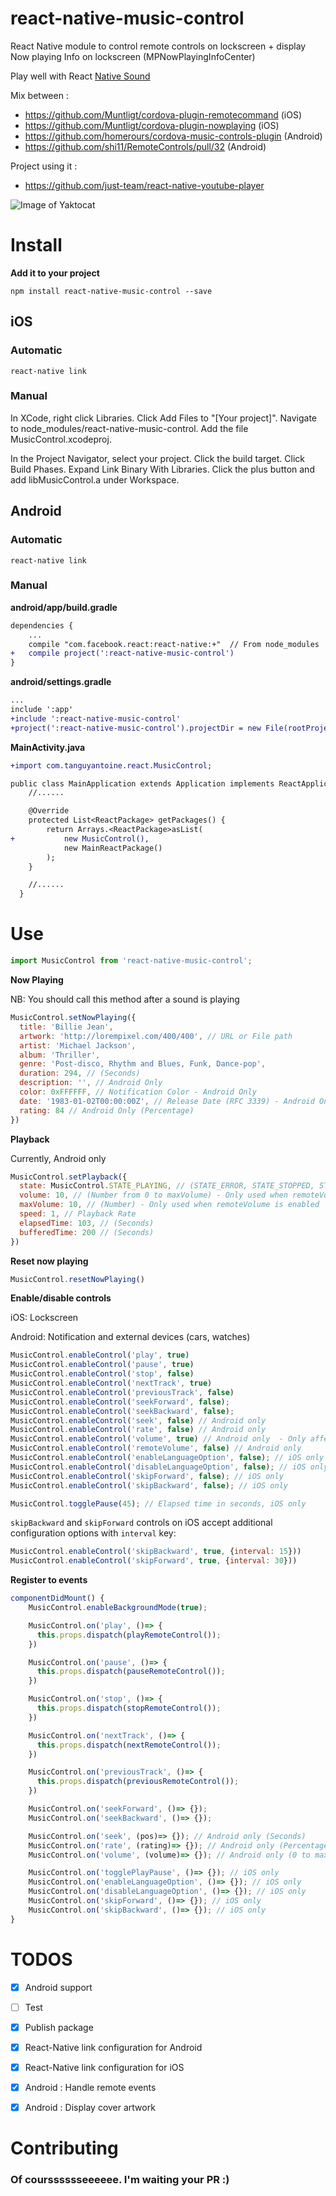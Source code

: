 # react-native-music-control

React Native module to control remote controls on lockscreen + display Now playing Info on lockscreen (MPNowPlayingInfoCenter)

Play well with React [Native Sound](https://github.com/zmxv/react-native-sound)

Mix between :

* https://github.com/Muntligt/cordova-plugin-remotecommand (iOS)
* https://github.com/Muntligt/cordova-plugin-nowplaying (iOS)
* https://github.com/homerours/cordova-music-controls-plugin (Android)
* https://github.com/shi11/RemoteControls/pull/32 (Android)

Project using it :

* https://github.com/just-team/react-native-youtube-player

![Image of Yaktocat](./docs/ios.png)

# Install

**Add it to your project**

```
npm install react-native-music-control --save
```

## iOS

### Automatic

`react-native link`

### Manual

In XCode, right click Libraries. Click Add Files to "[Your project]". Navigate to node_modules/react-native-music-control. Add the file MusicControl.xcodeproj.

In the Project Navigator, select your project. Click the build target. Click Build Phases. Expand Link Binary With Libraries. Click the plus button and add libMusicControl.a under Workspace.


## Android

### Automatic

`react-native link`

### Manual

**android/app/build.gradle**

```diff
dependencies {
    ...
    compile "com.facebook.react:react-native:+"  // From node_modules
+   compile project(':react-native-music-control')
}
```

**android/settings.gradle**
```diff
...
include ':app'
+include ':react-native-music-control'
+project(':react-native-music-control').projectDir = new File(rootProject.projectDir, '../node_modules/react-native-music-control/android')
```

**MainActivity.java**

```diff
+import com.tanguyantoine.react.MusicControl;

public class MainApplication extends Application implements ReactApplication {
    //......

    @Override
    protected List<ReactPackage> getPackages() {
        return Arrays.<ReactPackage>asList(
+           new MusicControl(),
            new MainReactPackage()
        );
    }

    //......
  }
```

# Use

```javascript
import MusicControl from 'react-native-music-control';
```

**Now Playing**

NB: You should call this method after a sound is playing

```javascript
MusicControl.setNowPlaying({
  title: 'Billie Jean',
  artwork: 'http://lorempixel.com/400/400', // URL or File path
  artist: 'Michael Jackson',
  album: 'Thriller',
  genre: 'Post-disco, Rhythm and Blues, Funk, Dance-pop',
  duration: 294, // (Seconds)
  description: '', // Android Only
  color: 0xFFFFFF, // Notification Color - Android Only
  date: '1983-01-02T00:00:00Z', // Release Date (RFC 3339) - Android Only
  rating: 84 // Android Only (Percentage)
})
```

**Playback**

Currently, Android only

```javascript
MusicControl.setPlayback({
  state: MusicControl.STATE_PLAYING, // (STATE_ERROR, STATE_STOPPED, STATE_PLAYING, STATE_PAUSED, STATE_BUFFERING)
  volume: 10, // (Number from 0 to maxVolume) - Only used when remoteVolume is enabled
  maxVolume: 10, // (Number) - Only used when remoteVolume is enabled
  speed: 1, // Playback Rate
  elapsedTime: 103, // (Seconds)
  bufferedTime: 200 // (Seconds)
})
```

**Reset now playing**

```javascript
MusicControl.resetNowPlaying()
```

**Enable/disable controls**

iOS: Lockscreen

Android: Notification and external devices (cars, watches)

```javascript
MusicControl.enableControl('play', true)
MusicControl.enableControl('pause', true)
MusicControl.enableControl('stop', false)
MusicControl.enableControl('nextTrack', true)
MusicControl.enableControl('previousTrack', false)
MusicControl.enableControl('seekForward', false);
MusicControl.enableControl('seekBackward', false);
MusicControl.enableControl('seek', false) // Android only
MusicControl.enableControl('rate', false) // Android only
MusicControl.enableControl('volume', true) // Android only  - Only affected when remoteVolume is enabled
MusicControl.enableControl('remoteVolume', false) // Android only
MusicControl.enableControl('enableLanguageOption', false); // iOS only
MusicControl.enableControl('disableLanguageOption', false); // iOS only
MusicControl.enableControl('skipForward', false); // iOS only
MusicControl.enableControl('skipBackward', false); // iOS only

MusicControl.togglePause(45); // Elapsed time in seconds, iOS only
```

`skipBackward` and `skipForward` controls on iOS accept additional configuration options with `interval` key:

```javascript
MusicControl.enableControl('skipBackward', true, {interval: 15}))
MusicControl.enableControl('skipForward', true, {interval: 30}))
```

**Register to events**

```javascript
componentDidMount() {
    MusicControl.enableBackgroundMode(true);

    MusicControl.on('play', ()=> {
      this.props.dispatch(playRemoteControl());
    })

    MusicControl.on('pause', ()=> {
      this.props.dispatch(pauseRemoteControl());
    })

    MusicControl.on('stop', ()=> {
      this.props.dispatch(stopRemoteControl());
    })

    MusicControl.on('nextTrack', ()=> {
      this.props.dispatch(nextRemoteControl());
    })

    MusicControl.on('previousTrack', ()=> {
      this.props.dispatch(previousRemoteControl());
    })

    MusicControl.on('seekForward', ()=> {});
    MusicControl.on('seekBackward', ()=> {});

    MusicControl.on('seek', (pos)=> {}); // Android only (Seconds)
    MusicControl.on('rate', (rating)=> {}); // Android only (Percentage)
    MusicControl.on('volume', (volume)=> {}); // Android only (0 to maxVolume) - Only fired when remoteVolume is enabled

    MusicControl.on('togglePlayPause', ()=> {}); // iOS only
    MusicControl.on('enableLanguageOption', ()=> {}); // iOS only
    MusicControl.on('disableLanguageOption', ()=> {}); // iOS only
    MusicControl.on('skipForward', ()=> {}); // iOS only
    MusicControl.on('skipBackward', ()=> {}); // iOS only
}
```



# TODOS

- [x] Android support
- [ ] Test
- [x] Publish package
- [x] React-Native link configuration for Android
- [x] React-Native link configuration for iOS
- [x] Android : Handle remote events
- [x] Android : Display cover artwork


# Contributing

### Of coursssssseeeeee. I'm waiting your PR :)
